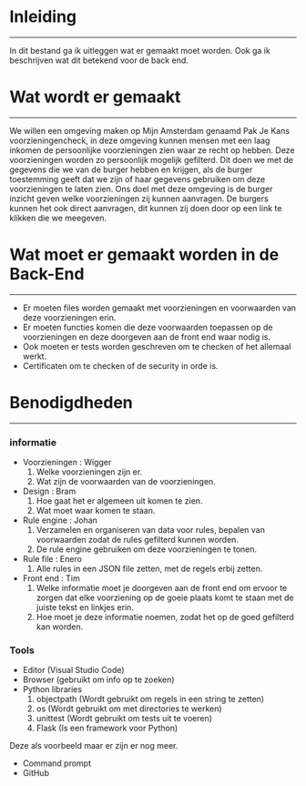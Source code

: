 # Inleiding
---
In dit bestand ga ik uitleggen wat er gemaakt moet worden. Ook ga ik beschrijven wat dit betekend voor  de back end.

# Wat wordt er gemaakt
---
We willen een omgeving maken op Mijn Amsterdam genaamd Pak Je Kans voorzieningencheck, in deze omgeving kunnen mensen met een laag inkomen de persoonlijke voorzieningen zien waar ze recht op hebben. Deze voorzieningen worden zo persoonlijk mogelijk gefilterd. Dit doen we met de gegevens die we van de burger hebben en krijgen, als de burger toestemming geeft dat we zijn of haar gegevens gebruiken om deze voorzieningen te laten zien. Ons doel met deze omgeving is de burger inzicht geven welke voorzieningen zij kunnen aanvragen. De burgers kunnen het ook direct aanvragen, dit kunnen zij doen door op een link te klikken die we meegeven.

# Wat moet er gemaakt worden in de Back-End
---
* Er moeten files worden gemaakt met voorzieningen en voorwaarden van deze voorzieningen erin.
* Er moeten functies komen die deze voorwaarden toepassen op de voorzieningen en deze doorgeven aan de front end waar nodig is.
* Ook moeten er tests worden geschreven om te checken of het allemaal werkt.
* Certificaten om te checken of de security in orde is.

# Benodigdheden
---

### informatie

* Voorzieningen : Wigger
    1. Welke voorzieningen zijn er.
    2. Wat zijn de voorwaarden van de voorzieningen.
* Design : Bram
    1. Hoe gaat het er algemeen uit komen te zien.
    2. Wat moet waar komen te staan.
* Rule engine : Johan
    1. Verzamelen en organiseren van data voor rules, bepalen van voorwaarden zodat de rules gefilterd kunnen worden.
    2. De rule engine gebruiken om deze voorzieningen te tonen.
* Rule file : Enero
    1. Alle rules in een JSON file zetten, met de regels erbij zetten.
* Front end : Tim
    1. Welke informatie moet je doorgeven aan de front end om ervoor te zorgen dat elke voorziening op de goeie plaats komt te staan met de juiste tekst en linkjes erin.
    2. Hoe moet je deze informatie noemen, zodat het op de goed gefilterd kan worden.

### Tools 

* Editor (Visual Studio Code)
* Browser (gebruikt om info op te zoeken)
* Python libraries
    1. objectpath (Wordt gebruikt om regels in een string te zetten)
    2. os (Wordt gebruikt om met directories te werken)
    3. unittest (Wordt gebruikt om tests uit te voeren)
    4. Flask (Is een framework voor Python)

Deze als voorbeeld maar er zijn er nog meer.
* Command prompt 
* GitHub

